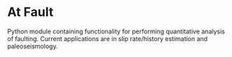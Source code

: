 At Fault
========

Python module containing functionality for performing quantitative analysis of
faulting. Current applications are in slip rate/history estimation and
paleoseismology.
